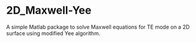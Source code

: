 # 2D_Maxwell-Yee
A simple Matlab package to solve Maxwell equations for TE mode on a 2D surface using modified Yee algorithm.
